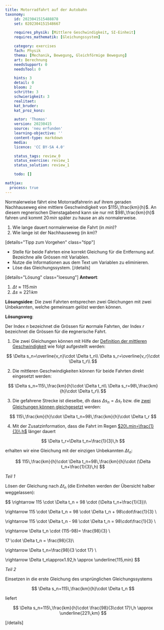 ```yaml
---
title: Motorradfahrt auf der Autobahn
taxonomy:
	id: 2023041515488878
	set: 0202304151548667

	requires_physik: [Mittlere Geschwindigkeit, SI-Einheit]
	requires_mathematik: [Gleichungssystem]

	category: exercises
	fach: Physik
	thema: [Mechanik, Bewegung, Gleichförmige Bewegung]
	art: Berechnung
	needsSupport: 0
	needsTool: 0

	hints: 3
	detail: 0
	bloom: 2
	schritte: 3
	schwierigkeit: 3
	realitaet: 
	kat_bruder:
	kat_proz_konz: 

	autor: 'Thomas'
	version: 20230415
	source: 'neu erfunden'
	learning-objective: ''
	content-type: markdown
	media:
	licence: 'CC BY-SA 4.0'

	status_tags: review_0
	status_exercise: review_1
	status_solution: review_1

	todo: []

mathjax:
  process: true
---
```

Normalerweise fährt eine Motorradfahrerin auf ihrem geraden Nachhauseweg eine mittlere Geschwindigkeit von $115\,\frac{km}{h}$. An diesem regnerischen Dienstagabend kann sie nur mit $98\,\frac{km}{h}$ fahren und kommt $20\,min$ später zu hause an als normalerweise.

1. Wie lange dauert normalerweise die Fahrt (in $min$)?
2. Wie lange ist der Nachhauseweg (in $km$)?

[details="Tipp zum Vorgehen" class="tipp"]
- Stelle für beide Fahrten eine korrekt Gleichung für die Entfernung auf. Bezeichne alle Grössen mit Variablen.
- Nutze die Informationen aus dem Text um Variablen zu eliminieren.
- Löse das Gleichungssystem.
[/details]

[details="Lösung" class="loesung"]
**Antwort**:
1. $\Delta t\approx 115\,min$
2. $\Delta s\approx 221\,km$

**Lösungsidee**: Die zwei Fahrten entsprechen zwei Gleichungen mit zwei Unbekannten, welche gemeinsam gelöst werden können.

**Lösungsweg**:

Der Index $n$ bezeichnet die Grössen für **n**ormale Fahrten, der Index $r$ bezeichnet die Grössen für die **r**egnerische Fahrt.

1. Die zwei Gleichungen können mit Hilfe der [Definition der mittleren Geschwindigkeit](../) wie folgt aufgestellt werden:

$$
\Delta s_n=\overline{v_n}\cdot \Delta t_n\\
\Delta s_r=\overline{v_r}\cdot \Delta t_r\\
$$

2. Die mittleren Geschwindigkeiten können für beide Fahrten direkt eingesetzt werden:

$$
\Delta s_n=115\,\frac{km}{h}\cdot \Delta t_n\\
\Delta s_r=98\,\frac{km}{h}\cdot \Delta t_r\\
$$

3. Die gefahrene Strecke ist dieselbe, dh dass $\Delta s_n=\Delta s_r$ bzw. die [zwei Gleichungen können gleichgesetzt](../) werden:

$$
115\,\frac{km}{h}\cdot \Delta t_n=98\,\frac{km}{h}\cdot \Delta t_r
$$

4. Mit der Zusatzinformation, dass die Fahrt im Regen [$20\,min=\frac{1}{3}\,h$](../) länger dauert

$$
\Delta t_r=\Delta t_n+\frac{1}{3}\,h
$$

erhalten wir eine Gleichung mit der einzigen Unbekannten $\Delta t_n$:

$$
115\,\frac{km}{h}\cdot \Delta t_n=98\,\frac{km}{h}\cdot (\Delta t_n+\frac{1}{3}\,h)
$$

_Teil 1_

Lösen der Gleichung nach $\Delta t_n$ (die Einheiten werden der Übersicht halber weggelassen):

$$
\rightarrow 115 \cdot \Delta t_n = 98 \cdot (\Delta t_n+\frac{1}{3})\\

\rightarrow 115 \cdot \Delta t_n = 98 \cdot \Delta t_n + 98\cdot\frac{1}{3} \\

\rightarrow 115 \cdot \Delta t_n - 98 \cdot \Delta t_n = 98\cdot\frac{1}{3} \\

\rightarrow \Delta t_n \cdot (115-98)= \frac{98}{3} \\

17 \cdot \Delta t_n = \frac{98}{3}\\

\rightarrow \Delta t_n=\frac{98}{3 \cdot 17} \\

\rightarrow \Delta t_n\approx1.92\,h \approx \underline{115\,min}
$$

_Teil 2_

Einsetzen in die erste Gleichung des ursprünglichen Gleichungssystems

$$
\Delta s_n=115\,\frac{km}{h}\cdot \Delta t_n
$$

liefert

$$
\Delta s_n=115\,\frac{km}{h}\cdot \frac{98}{3\cdot 17}\,h \approx \underline{221\,km}
$$

[/details]